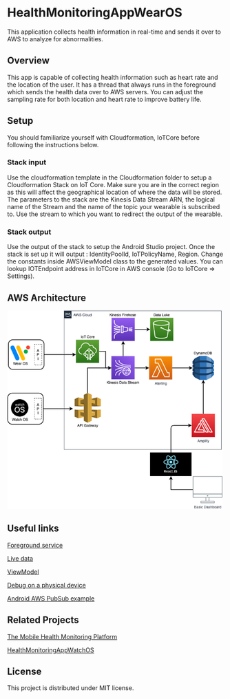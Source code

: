 # HealthMonitoringAppWearOS

This application collects health information in real-time and sends it over to AWS to analyze for abnormalities. 

## Overview 
This app is capable of collecting health information such as heart rate and the location of the user. It has a thread that always runs in the foreground which sends the health data over to AWS servers. You can adjust the sampling rate for both location and heart rate to improve battery life. 

## Setup

You should familiarize yourself with Cloudformation, IoTCore before following the instructions below.

### Stack input
Use the cloudformation template in the Cloudformation folder to setup a Cloudformation Stack on IoT Core. Make sure you are in the correct region as this will affect the geographical location of where the data will be stored. The parameters to the stack are the Kinesis Data Stream ARN, the logical name of the Stream and the name of the topic your wearable is subscribed to. Use the stream to which you want to redirect the output of the wearable. 

### Stack output
Use the output of the stack to setup the Android Studio project. Once the stack is set up it will output : IdentityPoolId, IoTPolicyName, Region. Change the constants inside AWSViewModel class to the generated values. You can lookup IOTEndpoint address in IoTCore in AWS console (Go to IoTCore => Settings). 

## AWS Architecture

<img src="https://github.com/UBC-CIC/HealthMonitoringAppWearOS/blob/main/docs/images/architecture.png"  width="500"/>

## Useful links

[Foreground service](https://developer.android.com/guide/components/foreground-services)

[Live data](https://developer.android.com/topic/libraries/architecture/livedata)

[ViewModel](https://developer.android.com/topic/libraries/architecture/viewmodel)

[Debug on a physical device](https://developer.android.com/training/wearables/apps/creating)

[Android AWS PubSub example](https://github.com/felipemeriga/aws-sdk-android-samples/tree/master/AndroidPubSub)


## Related Projects

[The Mobile Health Monitoring Platform](https://github.com/UBC-CIC/Mobile_Health_Monitoring_Platform)

[HealthMonitoringAppWatchOS](https://github.com/UBC-CIC/HealthMonitoringAppWatchOS)

## License
This project is distributed under MIT license. 
